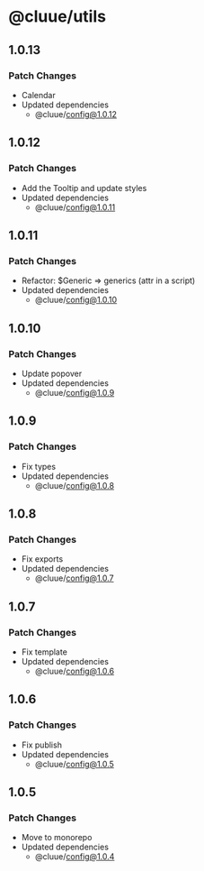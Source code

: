 # @cluue/utils

## 1.0.13

### Patch Changes

-   Calendar
-   Updated dependencies
    -   @cluue/config@1.0.12

## 1.0.12

### Patch Changes

-   Add the Tooltip and update styles
-   Updated dependencies
    -   @cluue/config@1.0.11

## 1.0.11

### Patch Changes

-   Refactor: $Generic => generics (attr in a script)
-   Updated dependencies
    -   @cluue/config@1.0.10

## 1.0.10

### Patch Changes

-   Update popover
-   Updated dependencies
    -   @cluue/config@1.0.9

## 1.0.9

### Patch Changes

-   Fix types
-   Updated dependencies
    -   @cluue/config@1.0.8

## 1.0.8

### Patch Changes

-   Fix exports
-   Updated dependencies
    -   @cluue/config@1.0.7

## 1.0.7

### Patch Changes

-   Fix template
-   Updated dependencies
    -   @cluue/config@1.0.6

## 1.0.6

### Patch Changes

-   Fix publish
-   Updated dependencies
    -   @cluue/config@1.0.5

## 1.0.5

### Patch Changes

-   Move to monorepo
-   Updated dependencies
    -   @cluue/config@1.0.4
